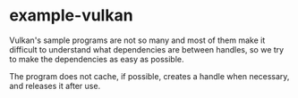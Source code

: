 # example-vulkan

Vulkan's sample programs are not so many and most of them make it difficult to understand what dependencies are between handles, so we try to make the dependencies as easy as possible.

The program does not cache, if possible, creates a handle when necessary, and releases it after use.